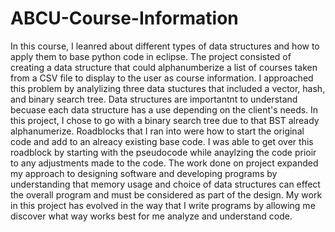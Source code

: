 # ABCU-Course-Information

In this course, I leanred about different types of data structures and how to apply them to base python code in eclipse. The project consisted of creating a data structure that could alphanumberize a list of courses taken from a CSV file to display to the user as course information. I approached this problem by analylizing three data stuctures that included a vector, hash, and binary search tree. Data structures are importantnt to understand becuase each data structure has a use depending on the client's needs. In this project, I chose to go with a binary search tree due to that BST already alphanumerize. Roadblocks that I ran into were how to start the original code and add to an alreacy existing base code. I was able to get over this roadblock by starting with the pseudocode while anaylzing the code prioir to any adjustments made to the code. The work done on project expanded my approach to designing software and developing programs by understanding that memory usage and choice of data structures can effect the overall program and must be considered as part of the design. My work in this project has evolved in the way that I write programs by allowing me discover what way works best for me analyze and understand code. 
